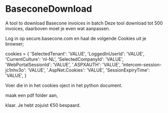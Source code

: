 # BaseconeDownload
A tool to download Basecone invoices in batch
Deze tool download tot 500 invoices, daarboven moet je even wat aanpassen.

Log in op secure.basecone.com en haal de volgende Cookies uit je browser;

cookies = {
    'SelectedTenant': 'VALUE',
    'LoggedInUserId': 'VALUE',
    'CurrentCulture': 'nl-NL',
    'SelectedCompanyId': 'VALUE',
    'WebPortalSessionId': 'VALUE',
    '.ASPXAUTH': 'VALUE',
    'intercom-session-jc1nhv3o': 'VALUE',
    '.AspNet.Cookies': 'VALUE',
    'SessionExpiryTime': 'VALUE',
}

Voer die in in het cookies oject in het python document.

maak een pdf folder aan,

klaar. Je hebt zojuist €50 bespaard.